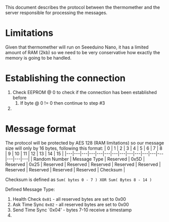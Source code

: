 This document describes the protocol between the thermomether and the server responsible for processing the messages.

# Limitations

Given that thermomether will run on Seeeduino Nano, it has a limited amount of RAM (2kb) so we need to be very conservative how exactly the memory is going to be handled.

# Establishing the connection

1. Check EEPROM @ 0 to check if the connection has been established before
    1. If byte @ 0 != 0 then continue to step #3
2. 

# Message format

The protocol will be protected by AES 128 (RAM limitations) so our message size will only by 16 bytes, following this format:
| 0 | 1 | 2 | 3 | 4 | 5 | 6 | 7 | 8 | 9 | 10 | 11 | 12 | 13 | 14 | 15 |
|---|---|---|---|---|---|---|---|---|---|---|---|---|---|---|---|
| Random Number | Message Type | Reserved | 0x5D | Reserved | 0x25 | Reserved | Reserved | Reserved | Reserved | Reserved | Reserved | Reserved | Reserved | Reserved | Checksum |

Checksum is defined as `Sum( bytes 0 - 7 ) XOR Sum( Bytes 8 - 14 )`

Defined Message Type:
1. Health Check `0x01` - all reserved bytes are set to 0x00
2. Ask Time Sync `0x02` - all reserved bytes are set to 0x00
3. Send Time Sync `0x04' - bytes 7-10 receive a timestamp
4.  
